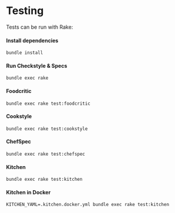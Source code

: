 # Testing

Tests can be run with Rake:

#### Install dependencies
`bundle install`

#### Run Checkstyle & Specs
`bundle exec rake`

#### Foodcritic
`bundle exec rake test:foodcritic`

#### Cookstyle
`bundle exec rake test:cookstyle`

#### ChefSpec
`bundle exec rake test:chefspec`

#### Kitchen
`bundle exec rake test:kitchen`

#### Kitchen in Docker
`KITCHEN_YAML=.kitchen.docker.yml bundle exec rake test:kitchen`
